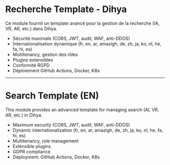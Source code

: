 # Recherche Template - Dihya

Ce module fournit un template avancé pour la gestion de la recherche (IA, VR, AR, etc.) dans Dihya.

- Sécurité maximale (CORS, JWT, audit, WAF, anti-DDOS)
- Internationalisation dynamique (fr, en, ar, amazigh, de, zh, ja, ko, nl, he, fa, hi, es)
- Multitenancy, gestion des rôles
- Plugins extensibles
- Conformité RGPD
- Déploiement GitHub Actions, Docker, K8s

---

# Search Template (EN)

This module provides an advanced template for managing search (AI, VR, AR, etc.) in Dihya.

- Maximum security (CORS, JWT, audit, WAF, anti-DDOS)
- Dynamic internationalization (fr, en, ar, amazigh, de, zh, ja, ko, nl, he, fa, hi, es)
- Multitenancy, role management
- Extensible plugins
- GDPR compliance
- Deployment: GitHub Actions, Docker, K8s
